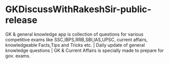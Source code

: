 # GKDiscussWithRakeshSir-public-release
GK &amp; general knowledge app is collection of questions for various competitive exams like SSC,IBPS,RRB,SBI,IAS,UPSC, current affairs, knowledgeable Facts,Tips and Tricks etc. | Daily update of general knowledge questions | GK &amp; Current Affairs is specially made to prepare for gov. exams.
